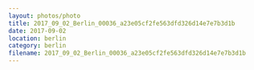 ```yaml
---
layout: photos/photo
title: 2017_09_02_Berlin_00036_a23e05cf2fe563dfd326d14e7e7b3d1b
date: 2017-09-02
location: berlin
category: berlin
filename: 2017_09_02_Berlin_00036_a23e05cf2fe563dfd326d14e7e7b3d1b
---
```

